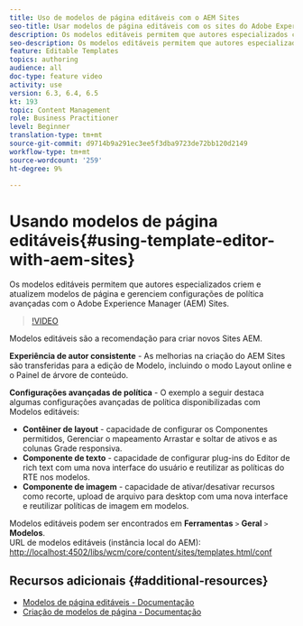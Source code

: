 ```yaml
---
title: Uso de modelos de página editáveis com o AEM Sites
seo-title: Usar modelos de página editáveis com os sites do Adobe Experience Manager
description: Os modelos editáveis permitem que autores especializados criem e atualizem modelos de página e gerenciem configurações de política avançadas com o AEM Sites.
seo-description: Os modelos editáveis permitem que autores especializados criem e atualizem modelos de página e gerenciem configurações de política avançadas com o Adobe Experience Manager Sites.
feature: Editable Templates
topics: authoring
audience: all
doc-type: feature video
activity: use
version: 6.3, 6.4, 6.5
kt: 193
topic: Content Management
role: Business Practitioner
level: Beginner
translation-type: tm+mt
source-git-commit: d9714b9a291ec3ee5f3dba9723de72bb120d2149
workflow-type: tm+mt
source-wordcount: '259'
ht-degree: 9%

---
```



# Usando modelos de página editáveis{#using-template-editor-with-aem-sites}

Os modelos editáveis permitem que autores especializados criem e atualizem modelos de página e gerenciem configurações de política avançadas com o Adobe Experience Manager (AEM) Sites.

>[!VIDEO](https://video.tv.adobe.com/v/326784/?quality=12&learn=on)

Modelos editáveis são a recomendação para criar novos Sites AEM.

**Experiência de autor consistente**  - As melhorias na criação do AEM Sites são transferidas para a edição de Modelo, incluindo o modo Layout online e o Painel de árvore de conteúdo.

**Configurações avançadas de política**  - O exemplo a seguir destaca algumas configurações avançadas de política disponibilizadas com Modelos editáveis:

* **Contêiner de layout**  - capacidade de configurar os Componentes permitidos, Gerenciar o mapeamento Arrastar e soltar de ativos e as colunas Grade responsiva.
* **Componente de texto**  - capacidade de configurar plug-ins do Editor de rich text com uma nova interface do usuário e reutilizar as políticas do RTE nos modelos.
* **Componente de imagem**  - capacidade de ativar/desativar recursos como recorte, upload de arquivo para desktop com uma nova interface e reutilizar políticas de imagem em modelos.

Modelos editáveis podem ser encontrados em **Ferramentas** `>` **Geral** `>` **Modelos**.\
URL de modelos editáveis (instância local do AEM): [http://localhost:4502/libs/wcm/core/content/sites/templates.html/conf](http://localhost:4502/libs/wcm/core/content/sites/templates.html/conf)

## Recursos adicionais {#additional-resources}

* [Modelos de página editáveis - Documentação](https://docs.adobe.com/content/help/pt-BR/experience-manager-65/developing/platform/templates/page-templates-editable.translate.html)
* [Criação de modelos de página - Documentação](https://docs.adobe.com/content/help/en/experience-manager-65/authoring/siteandpage/templates.html)
